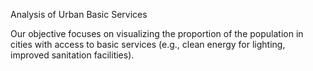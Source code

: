 Analysis of Urban Basic Services

Our objective focuses on visualizing the proportion of the population in cities with access to basic services (e.g., clean energy for lighting, improved sanitation facilities).



